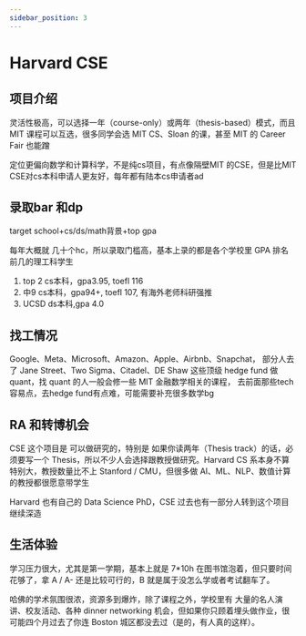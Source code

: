 ```yaml
---
sidebar_position: 3
---
```

# Harvard CSE


## 项目介绍
灵活性极高，可以选择一年（course-only）或两年（thesis-based）模式，而且 MIT 课程可以互选，很多同学会选 MIT CS、Sloan 的课，甚至 MIT 的 Career Fair 也能蹭

定位更偏向数学和计算科学，不是纯cs项目，有点像隔壁MIT 的CSE，但是比MIT CSE对cs本科申请人更友好，每年都有陆本cs申请者ad

## 录取bar 和dp

target school+cs/ds/math背景+top gpa

每年大概就 几十个hc，所以录取门槛高，基本上录的都是各个学校里 GPA 排名前几的理工科学生



1. top 2 cs本科，gpa3.95, toefl 116
2. 中9 cs本科，gpa94+, toefl 107, 有海外老师科研强推
3. UCSD ds本科,gpa 4.0

## 找工情况
Google、Meta、Microsoft、Amazon、Apple、Airbnb、Snapchat，
部分人去了 Jane Street、Two Sigma、Citadel、DE Shaw 这些顶级 hedge fund 做 quant，找 quant 的人一般会修一些 MIT 金融数学相关的课程，
去前面那些tech 容易点，去hedge fund有点难，可能需要补充很多数学bg

## RA 和转博机会
CSE 这个项目是 可以做研究的，特别是 如果你读两年（Thesis track）的话，必须要写一个 Thesis，所以不少人会选择跟教授做研究。Harvard CS 系本身不算特别大，教授数量比不上 Stanford / CMU，但很多做 AI、ML、NLP、数值计算的教授都很愿意带学生

Harvard 也有自己的 Data Science PhD，CSE 过去也有一部分人转到这个项目继续深造

## 生活体验
学习压力很大，尤其是第一学期，基本上就是 7*10h 在图书馆泡着，但只要时间花够了，拿 A / A- 还是比较可行的，B 就是属于没怎么学或者考试翻车了。



哈佛的学术氛围很浓，资源多到爆炸，除了课程之外，学校里有 大量的名人演讲、校友活动、各种 dinner networking 机会，但如果你只顾着埋头做作业，很可能四个月过去了你连 Boston 城区都没去过（是的，有人真的这样）。

